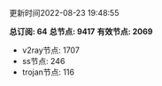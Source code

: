 更新时间2022-08-23 19:48:55

**总订阅: 64**
**总节点: 9417**
**有效节点: 2069**
- v2ray节点: 1707
- ss节点: 246
- trojan节点: 116
